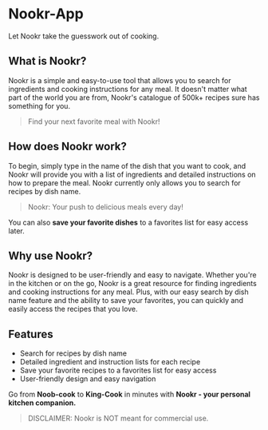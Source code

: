 # Nookr-App
Let Nookr take the guesswork out of cooking.

## What is Nookr?
Nookr is a simple and easy-to-use tool that allows you to search for ingredients and cooking instructions for any meal. It doesn't matter what part of the world you are from, Nookr's catalogue of 500k+ recipes sure has something for you.
>Find your next favorite meal with Nookr!

## How does Nookr work?
To begin, simply type in the name of the dish that you want to cook, and Nookr will provide you with a list of ingredients and detailed instructions on how to prepare the meal. Nookr currently only allows you to search for recipes by dish name. 
>Nookr: Your push to delicious meals every day!

You can also **save your favorite dishes** to a favorites list for easy access later.

## Why use Nookr?
Nookr is designed to be user-friendly and easy to navigate. Whether you're in the kitchen or on the go, Nookr is a great resource for finding ingredients and cooking instructions for any meal. Plus, with our easy search by dish name feature and the ability to save your favorites, you can quickly and easily access the recipes that you love.

## Features
* Search for recipes by dish name
* Detailed ingredient and instruction lists for each recipe
* Save your favorite recipes to a favorites list for easy access
* User-friendly design and easy navigation

Go from **Noob-cook** to **King-Cook** in minutes with **Nookr - your personal kitchen companion.**

>DISCLAIMER: Nookr is NOT meant for commercial use.
